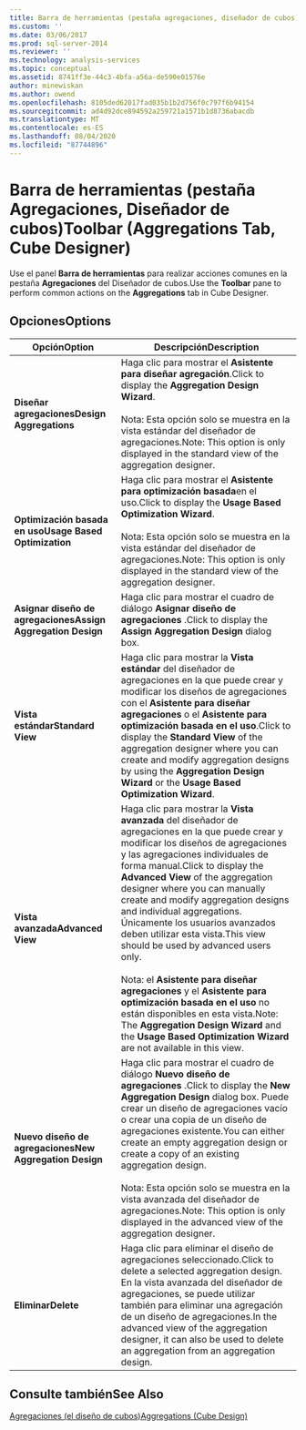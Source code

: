 ```yaml
---
title: Barra de herramientas (pestaña agregaciones, diseñador de cubos) | Microsoft Docs
ms.custom: ''
ms.date: 03/06/2017
ms.prod: sql-server-2014
ms.reviewer: ''
ms.technology: analysis-services
ms.topic: conceptual
ms.assetid: 8741ff3e-44c3-4bfa-a56a-de590e01576e
author: minewiskan
ms.author: owend
ms.openlocfilehash: 8105ded62017fad035b1b2d756f0c797f6b94154
ms.sourcegitcommit: ad4d92dce894592a259721a1571b1d8736abacdb
ms.translationtype: MT
ms.contentlocale: es-ES
ms.lasthandoff: 08/04/2020
ms.locfileid: "87744896"
---
```

# <a name="toolbar-aggregations-tab-cube-designer"></a><span data-ttu-id="f655e-102">Barra de herramientas (pestaña Agregaciones, Diseñador de cubos)</span><span class="sxs-lookup"><span data-stu-id="f655e-102">Toolbar (Aggregations Tab, Cube Designer)</span></span>
  <span data-ttu-id="f655e-103">Use el panel **Barra de herramientas** para realizar acciones comunes en la pestaña **Agregaciones** del Diseñador de cubos.</span><span class="sxs-lookup"><span data-stu-id="f655e-103">Use the **Toolbar** pane to perform common actions on the **Aggregations** tab in Cube Designer.</span></span>  
  
## <a name="options"></a><span data-ttu-id="f655e-104">Opciones</span><span class="sxs-lookup"><span data-stu-id="f655e-104">Options</span></span>  
  
|<span data-ttu-id="f655e-105">Opción</span><span class="sxs-lookup"><span data-stu-id="f655e-105">Option</span></span>|<span data-ttu-id="f655e-106">Descripción</span><span class="sxs-lookup"><span data-stu-id="f655e-106">Description</span></span>|  
|------------|-----------------|  
|<span data-ttu-id="f655e-107">**Diseñar agregaciones**</span><span class="sxs-lookup"><span data-stu-id="f655e-107">**Design Aggregations**</span></span>|<span data-ttu-id="f655e-108">Haga clic para mostrar el **Asistente para diseñar agregación**.</span><span class="sxs-lookup"><span data-stu-id="f655e-108">Click to display the **Aggregation Design Wizard**.</span></span><br /><br /> <span data-ttu-id="f655e-109">Nota: Esta opción solo se muestra en la vista estándar del diseñador de agregaciones.</span><span class="sxs-lookup"><span data-stu-id="f655e-109">Note: This option is only displayed in the standard view of the aggregation designer.</span></span>|  
|<span data-ttu-id="f655e-110">**Optimización basada en uso**</span><span class="sxs-lookup"><span data-stu-id="f655e-110">**Usage Based Optimization**</span></span>|<span data-ttu-id="f655e-111">Haga clic para mostrar el **Asistente para optimización basada**en el uso.</span><span class="sxs-lookup"><span data-stu-id="f655e-111">Click to display the **Usage Based Optimization Wizard**.</span></span><br /><br /> <span data-ttu-id="f655e-112">Nota: Esta opción solo se muestra en la vista estándar del diseñador de agregaciones.</span><span class="sxs-lookup"><span data-stu-id="f655e-112">Note: This option is only displayed in the standard view of the aggregation designer.</span></span>|  
|<span data-ttu-id="f655e-113">**Asignar diseño de agregaciones**</span><span class="sxs-lookup"><span data-stu-id="f655e-113">**Assign Aggregation Design**</span></span>|<span data-ttu-id="f655e-114">Haga clic para mostrar el cuadro de diálogo **Asignar diseño de agregaciones** .</span><span class="sxs-lookup"><span data-stu-id="f655e-114">Click to display the **Assign Aggregation Design** dialog box.</span></span>|  
|<span data-ttu-id="f655e-115">**Vista estándar**</span><span class="sxs-lookup"><span data-stu-id="f655e-115">**Standard View**</span></span>|<span data-ttu-id="f655e-116">Haga clic para mostrar la **Vista estándar** del diseñador de agregaciones en la que puede crear y modificar los diseños de agregaciones con el **Asistente para diseñar agregaciones** o el **Asistente para optimización basada en el uso**.</span><span class="sxs-lookup"><span data-stu-id="f655e-116">Click to display the **Standard View** of the aggregation designer where you can create and modify aggregation designs by using the **Aggregation Design Wizard** or the **Usage Based Optimization Wizard**.</span></span>|  
|<span data-ttu-id="f655e-117">**Vista avanzada**</span><span class="sxs-lookup"><span data-stu-id="f655e-117">**Advanced View**</span></span>|<span data-ttu-id="f655e-118">Haga clic para mostrar la **Vista avanzada** del diseñador de agregaciones en la que puede crear y modificar los diseños de agregaciones y las agregaciones individuales de forma manual.</span><span class="sxs-lookup"><span data-stu-id="f655e-118">Click to display the **Advanced View** of the aggregation designer where you can manually create and modify aggregation designs and individual aggregations.</span></span> <span data-ttu-id="f655e-119">Únicamente los usuarios avanzados deben utilizar esta vista.</span><span class="sxs-lookup"><span data-stu-id="f655e-119">This view should be used by advanced users only.</span></span><br /><br /> <span data-ttu-id="f655e-120">Nota: el **Asistente para diseñar agregaciones** y el **Asistente para optimización basada en el uso** no están disponibles en esta vista.</span><span class="sxs-lookup"><span data-stu-id="f655e-120">Note: The **Aggregation Design Wizard** and the **Usage Based Optimization Wizard** are not available in this view.</span></span>|  
|<span data-ttu-id="f655e-121">**Nuevo diseño de agregaciones**</span><span class="sxs-lookup"><span data-stu-id="f655e-121">**New Aggregation Design**</span></span>|<span data-ttu-id="f655e-122">Haga clic para mostrar el cuadro de diálogo **Nuevo diseño de agregaciones** .</span><span class="sxs-lookup"><span data-stu-id="f655e-122">Click to display the **New Aggregation Design** dialog box.</span></span> <span data-ttu-id="f655e-123">Puede crear un diseño de agregaciones vacío o crear una copia de un diseño de agregaciones existente.</span><span class="sxs-lookup"><span data-stu-id="f655e-123">You can either create an empty aggregation design or create a copy of an existing aggregation design.</span></span><br /><br /> <span data-ttu-id="f655e-124">Nota: Esta opción solo se muestra en la vista avanzada del diseñador de agregaciones.</span><span class="sxs-lookup"><span data-stu-id="f655e-124">Note: This option is only displayed in the advanced view of the aggregation designer.</span></span>|  
|<span data-ttu-id="f655e-125">**Eliminar**</span><span class="sxs-lookup"><span data-stu-id="f655e-125">**Delete**</span></span>|<span data-ttu-id="f655e-126">Haga clic para eliminar el diseño de agregaciones seleccionado.</span><span class="sxs-lookup"><span data-stu-id="f655e-126">Click to delete a selected aggregation design.</span></span>  <span data-ttu-id="f655e-127">En la vista avanzada del diseñador de agregaciones, se puede utilizar también para eliminar una agregación de un diseño de agregaciones.</span><span class="sxs-lookup"><span data-stu-id="f655e-127">In the advanced view of the aggregation designer, it can also be used to delete an aggregation from an aggregation design.</span></span>|  
  
## <a name="see-also"></a><span data-ttu-id="f655e-128">Consulte también</span><span class="sxs-lookup"><span data-stu-id="f655e-128">See Also</span></span>  
 [<span data-ttu-id="f655e-129">Agregaciones &#40;el diseño de cubos&#41;</span><span class="sxs-lookup"><span data-stu-id="f655e-129">Aggregations &#40;Cube Design&#41;</span></span>](aggregations-cube-design.md)  
  
  
